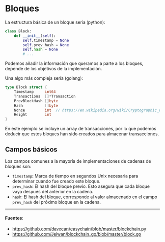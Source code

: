 # Bloques

La estructura básica de un bloque sería (python):

```python
class Block:
    def __init__(self):
        self.timestamp = None
        self.prev_hash = None
        self.hash = None
        # ...
```

Podemos añadir la información que queramos a parte a los bloques, depende de los objetivos de la implementación.

Una algo más compleja sería (golang):

```go
type Block struct {
    Timestamp     int64
    Transactions  []*Transaction
    PrevBlockHash []byte
    Hash          []byte
    Nonce         int  // https://en.wikipedia.org/wiki/Cryptographic_nonce
    Height        int
}
```

En este ejemplo se incluye un array de transacciones, por lo que podemos deducir que estos bloques han sido creados para almacenar transacciones.

## Campos básicos
Los campos comunes a la mayoría de implementaciones de cadenas de bloques son:

- `timestamp`: Marca de tiempo en segundos Unix necesaria para determinar cuando fue creado este bloque.
- `prev_hash`: El hash del bloque previo. Esto asegura que cada bloque vaya después del anterior en la cadena.
- `hash`: El hash del bloque, corresponde al valor almacenado en el campo `prev_hash` del próximo bloque en la cadena.



___________________________

#### Fuentes:
- https://github.com/davecan/easychain/blob/master/blockchain.py
- https://github.com/Jeiwan/blockchain_go/blob/master/block.go